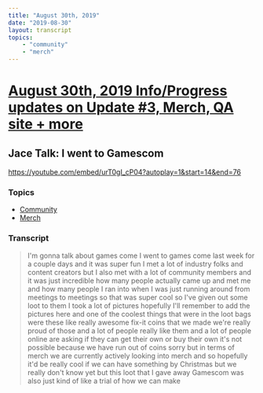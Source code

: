 ```yaml
---
title: "August 30th, 2019"
date: "2019-08-30"
layout: transcript
topics: 
    - "community"
    - "merch"
---
```

# [August 30th, 2019 Info/Progress updates on Update #3, Merch, QA site + more](../2019-08-30.md)
## Jace Talk: I went to Gamescom
https://youtube.com/embed/urT0gI_cP04?autoplay=1&start=14&end=76
### Topics
* [Community](../topics/community.md)
* [Merch](../topics/merch.md)

### Transcript

> I'm gonna talk about games come
> I went to games come last week for a
> couple days and it was super fun I met a
> lot of industry folks and content
> creators but I also met with a lot of
> community members and it was just
> incredible how many people actually came
> up and met me and how many people I ran
> into when I was just running around from
> meetings to meetings so that was super
> cool so I've given out some loot to them
> I took a lot of pictures hopefully I'll
> remember to add the pictures here and
> one of the coolest things that were in
> the loot bags were these like really
> awesome fix-it coins that we made we're
> really proud of those and a lot of
> people really like them and a lot of
> people online are asking if they can get
> their own or buy their own it's not
> possible because we have run out of
> coins sorry but in terms of merch we are
> currently actively looking into merch
> and so hopefully it'd be really cool if
> we can have something by Christmas but
> we really don't know yet but this loot
> that I gave away Gamescom was also just
> kind of like a trial of how we can make
